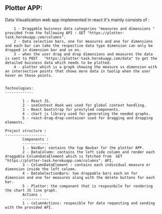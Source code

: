 Plotter APP:
------------
Data Visualization web app implemented in react it's mainly consists of :

		1 - Draggable buisness data categories "measures and dimensions " provided from the following API : GET "https://plotter-task.herokuapp.com/columns".
		2 - Data selection bars, one for measures and one for dimensions and each bar can take the respective data type dimension can only be dropped in dimension bar and so on.
		3 - when the user drag and drop dimensions and measures the data is sent to POST   "https://plotter-task.herokuapp.com/data" to get the detailed buisness data which needs to be plotted.
		4 - plotter which is a graph showing the measure vs dimension with an intersective points that shows more data in toolip when the user hover on these points.
		
	
	Technologies:
	-------------
			
			1 - React JS.
			2 - useContext Hook was used for global context handling.
			3 - React bootstrap for prestyled components.
			4 - chart js library used for generating the needed graphs.
			5 - react-drag-drop-container used for dragging and dropping elements.
			
	Project structure :
	-------------------
			Components :
			------------
			1 - NavBar: contains the top Navbar for the plotter APP.
			2 - DataColumn: contains the left side column and render each draggable ColumnDataElement which is fetched from  GET "https://plotter-task.herokuapp.com/columns". API.
			3 - ColumnDataElement : contains each individual measure or dimension inside the left column.
			4 - DataSelectionBars: two droppable bars each on for dimension and one for measures along with the delete buttons for each bar.
			5 - Plotter: the component that is resposnbile for rendering the chart JS line graph.	
			Actions :
			------------
			1 - columnActions: resposible for data requesting and sending with the provided API.